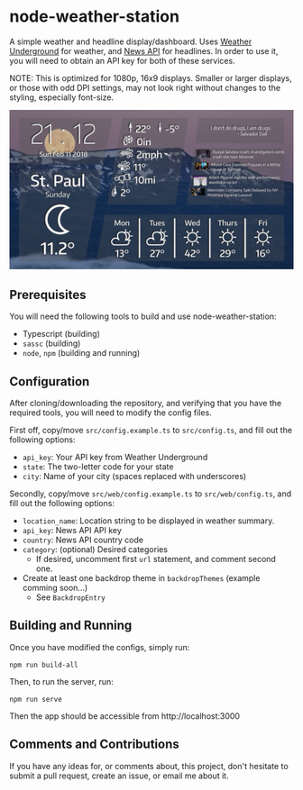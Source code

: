 node-weather-station
====================

A simple weather and headline display/dashboard.
Uses [Weather Underground](https://www.wunderground.com) for weather, and [News API](https://newsapi.org/) for headlines.
In order to use it, you will need to obtain an API key for both of these services.

NOTE: This is optimized for 1080p, 16x9 displays. Smaller or larger displays, or those with odd DPI settings, may not look right without changes to the styling, especially font-size.

![Example image](example.png)

Prerequisites
-------------

You will need the following tools to build and use node-weather-station:
 * Typescript (building)
 * `sassc` (building)
 * `node`, `npm` (building and running)

Configuration
-------------

After cloning/downloading the repository, and verifying that you have the required tools, you will need to modify the config files.

First off, copy/move `src/config.example.ts` to `src/config.ts`, and fill out the following options:
 * `api_key`: Your API key from Weather Underground
 * `state`: The two-letter code for your state
 * `city`: Name of your city (spaces replaced with underscores)

Secondly, copy/move `src/web/config.example.ts` to `src/web/config.ts`, and fill out the following options:
 * `location_name`: Location string to be displayed in weather summary.
 * `api_key`: News API API key
 * `country`: News API country code
 * `category`: (optional) Desired categories
   * If desired, uncomment first `url` statement, and comment second one.
 * Create at least one backdrop theme in `backdropThemes` (example comming soon...)
   * See `BackdropEntry`

Building and Running
--------------------

Once you have modified the configs, simply run:
```
npm run build-all
```

Then, to run the server, run:
```
npm run serve
```

Then the app should be accessible from http://localhost:3000


Comments and Contributions
--------------------------

If you have any ideas for, or comments about, this project, don't hesitate to submit a pull request, create an issue, or email me about it.